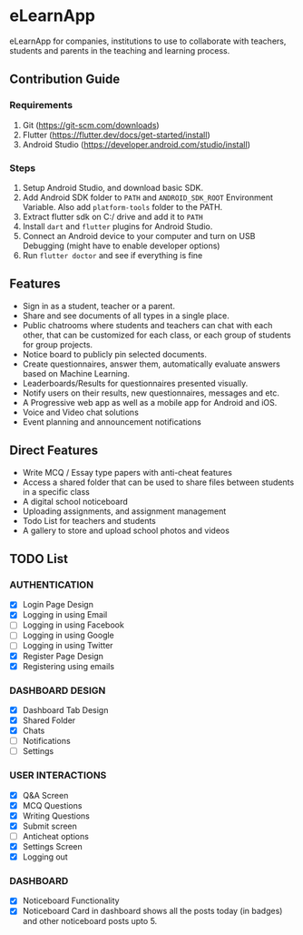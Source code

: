 # eLearnApp

eLearnApp for companies, institutions to use to collaborate with teachers, students and parents in the teaching and learning process.

## Contribution Guide
### Requirements
1. Git (https://git-scm.com/downloads)
2. Flutter (https://flutter.dev/docs/get-started/install)
3. Android Studio (https://developer.android.com/studio/install)

### Steps
1. Setup Android Studio, and download basic SDK.
2. Add Android SDK folder to `PATH` and `ANDROID_SDK_ROOT` Environment Variable. Also add `platform-tools` folder to the PATH.
3. Extract flutter sdk on C:/ drive and add it to `PATH`
4. Install `dart` and `flutter` plugins for Android Studio.
5. Connect an Android device to your computer and turn on USB Debugging (might have to enable developer options)
6. Run `flutter doctor` and see if everything is fine

## Features

* Sign in as a student, teacher or a parent. 
* Share and see documents of all types in a single place.  
* Public chatrooms where students and teachers can chat with each other, that can be customized for each class, or each group of students for group projects. 
* Notice board to publicly pin selected documents. 
* Create questionnaires, answer them, automatically evaluate answers based on Machine Learning.  
* Leaderboards/Results for questionnaires presented visually. 
* Notify users on their results, new questionnaires, messages and etc. 
* A Progressive web app as well as a mobile app for Android and iOS.  
* Voice and Video chat solutions
* Event planning and announcement notifications

## Direct Features
* Write MCQ / Essay type papers with anti-cheat features
* Access a shared folder that can be used to share files between students in a specific class
* A digital school noticeboard
* Uploading assignments, and assignment management
* Todo List for teachers and students
* A gallery to store and upload school photos and videos

## TODO List

### AUTHENTICATION

- [X] Login Page Design
- [X] Logging in using Email
- [ ] Logging in using Facebook
- [ ] Logging in using Google
- [ ] Logging in using Twitter
- [X] Register Page Design
- [X] Registering using emails

### DASHBOARD DESIGN
- [X] Dashboard Tab Design
- [X] Shared Folder
- [X] Chats
- [ ] Notifications
- [ ] Settings

### USER INTERACTIONS
- [X] Q&A Screen
- [X] MCQ Questions
- [X] Writing Questions
- [X] Submit screen
- [ ] Anticheat options
- [X] Settings Screen
- [X] Logging out

### DASHBOARD 

- [X] Noticeboard Functionality
- [X] Noticeboard Card in dashboard shows all the posts today (in badges) and other noticeboard posts upto 5.
